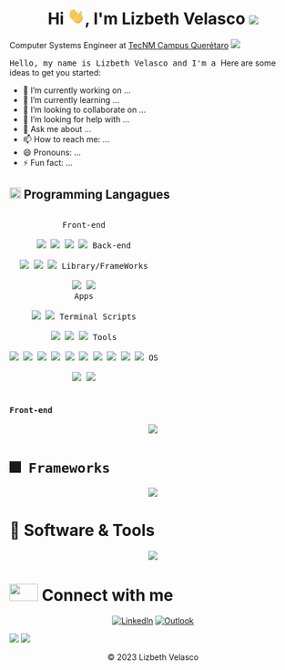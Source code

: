 <h1 align="center">Hi <img src="https://raw.githubusercontent.com/ABSphreak/ABSphreak/master/gifs/Hi.gif" width="30px">, I'm Lizbeth Velasco <img src="https://media.giphy.com/media/mGcNjsfWAjY5AEZNw6/giphy.gif" width="50"></h1>
<p>Computer Systems Engineer at <a href="https://queretaro.tecnm.mx/">TecNM Campus Querétaro</a> <img src="https://media.giphy.com/media/fYSnHlufseco8Fh93Z/giphy.gif" width="20" ></p>

<samp> Hello, my name is Lizbeth Velasco and I'm a </samp>
Here are some ideas to get you started:

- 🔭 I’m currently working on ...
- 🌱 I’m currently learning ...
- 👯 I’m looking to collaborate on ...
- 🤔 I’m looking for help with ...
- 💬 Ask me about ...
- 📫 How to reach me: ...
- 😄 Pronouns: ...
- ⚡ Fun fact: ...

## <img src="https://media2.giphy.com/media/QssGEmpkyEOhBCb7e1/giphy.gif?cid=ecf05e47a0n3gi1bfqntqmob8g9aid1oyj2wr3ds3mg700bl&rid=giphy.gif" width="20px" height="20px"> Programming Langagues

<p style="display: inline-block;" align="center">
  <kbd>
    <kbd>Front-end</kbd>
    <br>
    <br>
    <img width="50px" src="https://skillicons.dev/icons?i=css"/>
    <img width="50px" src="https://skillicons.dev/icons?i=html"/>
    <img width="50px" src="https://skillicons.dev/icons?i=js"/>
    <img width="50px" src="https://skillicons.dev/icons?i=py"/>
  </kbd>
  <kbd>
    <kbd>Back-end</kbd>
    <br>
    <br>
    <img width="50px" src="https://skillicons.dev/icons?i=cpp"/>
    <img width="50px" src="https://skillicons.dev/icons?i=php"/>
    <img src="https://skillicons.dev/icons?i=mysql"/>
  </kbd>
  <kbd>
    <kbd>Library/FrameWorks</kbd>
    <br>
    <br>
    <img src="https://skillicons.dev/icons?i=bootstrap"/>
    <img src="https://skillicons.dev/icons?i=spring"/>
  </kbd>
  <br>
  <kbd>
    <kbd>Apps</kbd>
    <br>
    <br>
    <img src="https://skillicons.dev/icons?i=java"/>
    <img src="https://skillicons.dev/icons?i=kotlin"/>
  </kbd>
  <kbd>
    <kbd>Terminal Scripts</kbd>
    <br>
    <br>
    <img src="https://skillicons.dev/icons?i=py"/>
    <img src="https://skillicons.dev/icons?i=bash"/>
    <img src="https://skillicons.dev/icons?i=git"/>
  </kbd>
  <kbd>
    <kbd>Tools</kbd>
    <br>
    <br>
    <img src="https://skillicons.dev/icons?i=visualstudio"/>
    <img src="https://skillicons.dev/icons?i=vscode"/>
    <img src="https://skillicons.dev/icons?i=powershell"/>
    <img src="https://skillicons.dev/icons?i=git"/>
    <img src="https://skillicons.dev/icons?i=androidstudio"/>
    <img src="https://skillicons.dev/icons?i=aws"/>
    <img src="https://skillicons.dev/icons?i=eclipse"/>
    <img src="https://skillicons.dev/icons?i=postman"/>
    <img src="https://skillicons.dev/icons?i=docker"/>
    <img src="https://skillicons.dev/icons?i=figma"/>
  </kbd>
  <kbd>
    <kbd>OS</kbd>
    <br>
    <br>
    <img width="50px" src="https://cdn.jsdelivr.net/gh/devicons/devicon/icons/android/android-original.svg" />
    <img width="50px" src="https://cdn.jsdelivr.net/gh/devicons/devicon/icons/windows8/windows8-original.svg" />
  </kbd>
</p>


<code><h3>Front-end</h3></code>


<p align="center">
  <a href="https://skillicons.dev">
    <img src="https://skillicons.dev/icons?i=cpp,css,html,java,js,kotlin,php,py&perline=4"/>
  </a>
</p>

<code><h1>🎆 Frameworks</h1></code>

<p align="center">
  <a href="https://skillicons.dev">
    <img src="https://skillicons.dev/icons?i=bootstrap,spring&perline=4"/>
  </a>
</p>
<h1>🔧 Software & Tools</h1>
<p align="center">
  <a href="https://skillicons.dev">
    <img src="https://skillicons.dev/icons?i=git,androidstudio,aws,bash,blender,docker,eclipse,figma,mysql,postman,powershell,visualstudio,vscode&perline=4"/>
  </a>
</p>
<h1><img src='https://raw.githubusercontent.com/ShahriarShafin/ShahriarShafin/main/Assets/handshake.gif' width="50px" height="30px"> Connect with me</h1>
<p align="center">
  <a href="https://www.linkedin.com/in/lizbelasco/"><img alt="LinkedIn" src="https://img.shields.io/badge/LinkedIn-Lizbeth%20Velasco-blue?style=for-the-badge&logo=linkedin"></a>
  <a href="mailto:lizbelasco@outlook.com"><img alt="Outlook" src="https://img.shields.io/badge/Outlook-lizbelasco@outlook.com-blue?style=for-the-badge&logo=microsoftoutlook"></a>
</p>
<img src="https://profile-counter.glitch.me/{lizbelasco}/count.svg"/>
<img src="https://github-readme-stats.vercel.app/api/top-langs/?username=lizbelasco&theme=panda&hide_progress=true&bg_color=0D1117&hide_border=true&count_private=true"/>
<p align="center">© 2023 Lizbeth Velasco</p>
